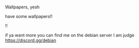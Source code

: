 Wallpapers, yesh

have some wallpapers!!

!! <insert bang-bang discord emote here>

if ya want more you can find me on the debian server I am judge https://discord.gg/debian
